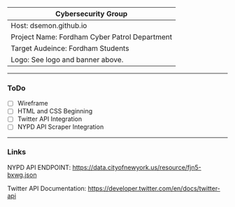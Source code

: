 |Cybersecurity Group|
|-------------------|
|Host: dsemon.github.io|
|Project Name: Fordham Cyber Patrol Department|
|Target Audeince: Fordham Students|
|Logo: See logo and banner above.|

___________________________________

### ToDo

- [ ] Wireframe
- [ ] HTML and CSS Beginning
- [ ] Twitter API Integration
- [ ] NYPD API Scraper Integration

___________________________________

### Links

NYPD API ENDPOINT: https://data.cityofnewyork.us/resource/fjn5-bxwg.json

Twitter API Documentation: https://developer.twitter.com/en/docs/twitter-api
